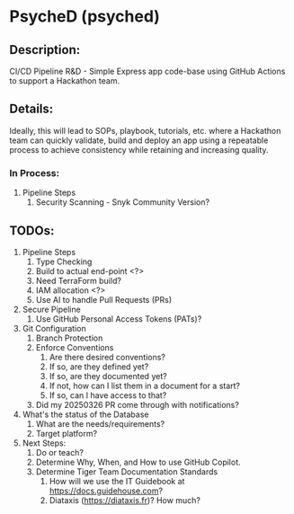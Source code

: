 # PsycheD (psyched)
## Description:
CI/CD Pipeline R&amp;D - Simple Express app code-base using GitHub Actions to support a Hackathon team. 

## Details:
Ideally, this will lead to SOPs, playbook, tutorials, etc. where a Hackathon team can quickly validate, build and deploy an app using a repeatable process to achieve consistency while retaining and increasing quality.

### In Process:
1. Pipeline Steps
    1. Security Scanning - Snyk Community Version?

## TODOs:
1. Pipeline Steps
    1. Type Checking
    1. Build to actual end-point <?>
    1. Need TerraForm build?
    1. IAM allocation <?>
    1. Use AI to handle Pull Requests (PRs)
1. Secure Pipeline
    1. Use GitHub Personal Access Tokens (PATs)?
1. Git Configuration
    1. Branch Protection
    1. Enforce Conventions
        1. Are there desired conventions?  
        1. If so, are they defined yet?
        1. If so, are they documented yet?
        1. If not, how can I list them in a document for a start?
        1. If so, can I have access to that?
    1. Did my 20250326 PR come through with notifications?
1. What's the status of the Database
    1. What are the needs/requirements?
    1. Target platform?
1. Next Steps:
    1. Do or teach?
    1. Determine Why, When, and How to use GitHub Copilot.
    1. Determine Tiger Team Documentation Standards
        1. How will we use the IT Guidebook at https://docs.guidehouse.com?
        1. Diataxis (https://diataxis.fr)?  How much?


